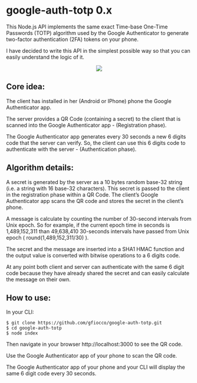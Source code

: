 # google-auth-totp 0.x

This Node.js API implements the same exact Time-base One-Time Passwords (TOTP) algorithm used by the Google Authenticator to generate two-factor authentication (2FA) tokens on your phone.

I have decided to write this API in the simplest possible way so that you can easily understand the logic of it.

<p align="center">
  <img src="instructions.gif"/>
</p>

## Core idea:

The client has installed in her (Android or IPhone) phone the Google Authenticator app.

The server provides a QR Code (containing a secret) to the client that is scanned into the Google Authenticator app - (Registration phase).

The Google Authenticator app generates every 30 seconds a new 6 digits code that the server can verify. So, the client can use this 6 digits code to authenticate with the server - (Authentication phase).

## Algorithm details:

A secret is generated by the server as a 10 bytes random base-32 string (i.e. a string with 16 base-32 characters).
This secret is passed to the client in the registration phase within a QR Code. The client’s Google Authenticator app scans the QR code and stores the secret in the client’s phone.

A message is calculate by counting the number of 30-second intervals from Unix epoch. So for example, if the current epoch time in seconds is 1,489,152,311 than 49,638,410 30-seconds intervals have passed from Unix epoch ( round(1,489,152,311/30) ). 

The secret and the message are inserted into a SHA1 HMAC function and the output value is converted with bitwise operations to a 6 digits code.

At any point both client and server can authenticate with the same 6 digit code because they have already shared the secret and can easily calculate the message on their own.

## How to use:

In your CLI:

    $ git clone https://github.com/gfiocco/google-auth-totp.git
    $ cd google-auth-totp
    $ node index

Then navigate in your browser http://localhost:3000 to see the QR code.

Use the Google Authenticator app of your phone to scan the QR code.

The Google Authenticator app of your phone and your CLI will display the same 6 digit code every 30 seconds.

